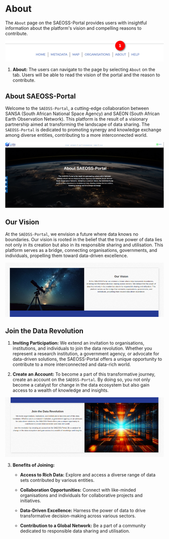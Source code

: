 # About

The `About` page on the SAEOSS-Portal provides users with insightful information about the platform's vision and compelling reasons to contribute.

![about page](img/about-page-1.png)

1. **About:** The users can navigate to the page by selecting `About` on the tab. Users will be able to read the vision of the portal and the reason to contribute.

## About SAEOSS-Portal

Welcome to the `SAEOSS-Portal`, a cutting-edge collaboration between SANSA (South African National Space Agency) and SAEON (South African Earth Observation Network). This platform is the result of a visionary partnership aimed at transforming the landscape of data sharing. The `SAEOSS-Portal` is dedicated to promoting synergy and knowledge exchange among diverse entities, contributing to a more interconnected world.

![about saeoss-portal](img/about-page-2.png)

## Our Vision

At the `SAEOSS-Portal`, we envision a future where data knows no boundaries. Our vision is rooted in the belief that the true power of data lies not only in its creation but also in its responsible sharing and utilisation. This platform serves as a bridge, connecting organisations, governments, and individuals, propelling them toward data-driven excellence.

![vision](img/about-page-3.png)

## Join the Data Revolution

1. **Inviting Participation:** We extend an invitation to organisations, institutions, and individuals to join the data revolution. Whether you represent a research institution, a government agency, or advocate for data-driven solutions, the SAEOSS-Portal offers a unique opportunity to contribute to a more interconnected and data-rich world.

2. **Create an Account:** To become a part of this transformative journey, create an account on the `SAEOSS-Portal`. By doing so, you not only become a catalyst for change in the data ecosystem but also gain access to a wealth of knowledge and insights.

![revolution](img/about-page-4.png)

3. **Benefits of Joining:**

    - **Access to Rich Data:** Explore and access a diverse range of data sets contributed by various entities.

    - **Collaboration Opportunities:** Connect with like-minded organisations and individuals for collaborative projects and initiatives.

    - **Data-Driven Excellence:** Harness the power of data to drive transformative decision-making across various sectors.

    - **Contribution to a Global Network:** Be a part of a community dedicated to responsible data sharing and utilisation.
